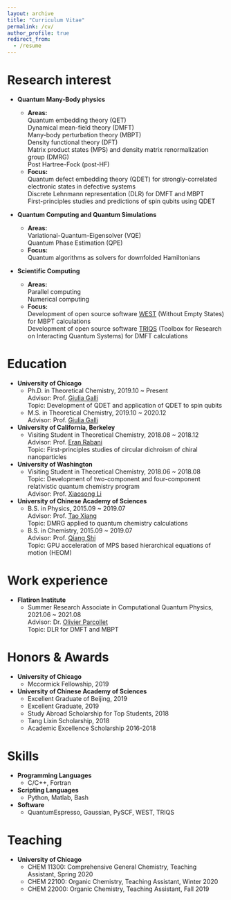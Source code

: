 ```yaml
---
layout: archive
title: "Curriculum Vitae"
permalink: /cv/
author_profile: true
redirect_from:
  - /resume
---
```


<!-- {% include base_path %}

[<span style="color:navy">[Download CV]</span>](http://sekwonlee.github.io/files/cv.pdf) -->


Research interest
======
* <b>Quantum Many-Body physics</b>
  * <b>Areas:</b> <br>
    Quantum embedding theory (QET)  <br>
    Dynamical mean-field theory (DMFT) <br>
    Many-body perturbation theory (MBPT) <br>
    Density functional theory (DFT) <br>
    Matrix product states (MPS) and density matrix renormalization group (DMRG) <br>
    Post Hartree-Fock (post-HF)
  * <b>Focus:</b> <br>
    Quantum defect embedding theory (QDET) for strongly-correlated electronic states in defective systems <br>
    Discrete Lehnmann representation (DLR) for DMFT and MBPT <br>
    First-principles studies and predictions of spin qubits using QDET
    
* <b>Quantum Computing and Quantum Simulations</b>
  * <b>Areas:</b> <br>
    Variational-Quantum-Eigensolver (VQE) <br>
    Quantum Phase Estimation (QPE)
  * <b>Focus:</b> <br>
    Quantum algorithms as solvers for downfolded Hamiltonians
    
* <b>Scientific Computing</b>
  * <b>Areas:</b> <br>
    Parallel computing <br>
    Numerical computing
  * <b>Focus:</b> <br>
    Development of open source software [WEST](http://www.west-code.org) (Without Empty States) for MBPT calculations <br>
    Development of open source software [TRIQS](https://triqs.github.io/triqs/latest) (Toolbox for Research on Interacting Quantum Systems) for DMFT calculations

Education
======
* <b>University of Chicago</b> <br>
  * Ph.D. in Theoretical Chemistry, 2019.10 ~ Present <br>
  Advisor: Prof. [Giulia Galli](https://galligroup.uchicago.edu/People/galli.php) <br>
  Topic: Development of QDET and application of QDET to spin qubits
  * M.S. in Theoretical Chemistry, 2019.10 ~ 2020.12 <br>
  Advisor: Prof. [Giulia Galli](https://galligroup.uchicago.edu/People/galli.php) 
* <b>University of California, Berkeley</b> <br>
  * Visiting Student in Theoretical Chemistry,  2018.08 ~ 2018.12 <br>
  Advisor: Prof. [Eran Rabani](http://www.cchem.berkeley.edu/ergrp/#/eran) <br>
  Topic: First-principles studies of circular dichroism of chiral nanoparticles
* <b>University of Washington</b> <br>
  * Visiting Student in Theoretical Chemistry,  2018.06 ~ 2018.08 <br>
  Topic: Development of two-component and four-component relativistic quantum chemistry program <br>
  Advisor: Prof. [Xiaosong Li](https://chem.washington.edu/people/xiaosong-li)
* <b>University of Chinese Academy of Sciences</b> <br>
  * B.S. in Physics, 2015.09 ~ 2019.07 <br>
  Advisor: Prof. [Tao Xiang](http://txiang.iphy.ac.cn) <br>
  Topic: DMRG applied to quantum chemistry calculations
  * B.S. in Chemistry, 2015.09 ~ 2019.07 <br>
  Advisor: Prof. [Qiang Shi](https://www.researchgate.net/profile/Qiang-Shi-5) <br>
  Topic: GPU acceleration of MPS based hierarchical equations of motion (HEOM) 
   
Work experience
======
* <b>Flatiron Institute</b> <br>
  * Summer Research Associate in Computational Quantum Physics,  2021.06 ~ 2021.08 <br>
  Advisor: Dr. [Olivier Parcollet](https://www.simonsfoundation.org/people/olivier-parcollet) <br>
  Topic: DLR for DMFT and MBPT

Honors & Awards
======
* <b>University of Chicago</b>
  * Mccormick Fellowship, 2019
* <b>University of Chinese Academy of Sciences</b>
  * Excellent Graduate of Beijing, 2019
  * Excellent Graduate, 2019
  * Study Abroad Scholarship for Top Students, 2018
  * Tang Lixin Scholarship, 2018
  * Academic Excellence Scholarship 2016-2018


<!-- * <b>2021 Microsoft Research PhD Fellowship</b>, 2021~2023 -->

<!-- Publications
======
  <ul>{% for post in site.publications reversed %}
    {% include archive-single-cv.html %}
  {% endfor %}</ul> -->

Skills
======
* <b>Programming Languages</b>
  * C/C++, Fortran
* <b>Scripting Languages</b>
  * Python, Matlab, Bash
* <b>Software</b>
  * QuantumEspresso, Gaussian, PySCF, WEST, TRIQS

Teaching
======
* <b>University of Chicago</b> <br>
  * CHEM 11300: Comprehensive General Chemistry, Teaching Assistant, Spring 2020
  * CHEM 22100: Organic Chemistry, Teaching Assistant, Winter 2020
  * CHEM 22000: Organic Chemistry, Teaching Assistant, Fall 2019
  
